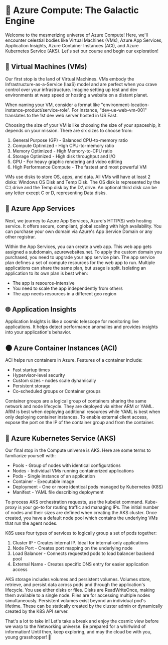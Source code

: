 # 🚀 Azure Compute: The Galactic Engine

Welcome to the mesmerizing universe of Azure Compute! Here, we'll encounter celestial bodies like Virtual Machines (VMs), Azure App Services, Application Insights, Azure Container Instances (ACI), and Azure Kubernetes Service (AKS). Let's set our course and begin our exploration!

## 🌌 Virtual Machines (VMs)

Our first stop is the land of Virtual Machines. VMs embody the Infrastructure-as-a-Service (IaaS) model and are perfect when you crave control over your infrastructure. Imagine setting up test and dev environments at warp speed or hosting a website on a distant planet. 

When naming your VM, consider a format like "environment-location-instance-product/service-role". For instance, "dev-ue-web-vm-001" translates to the 1st dev web server hosted in US East. 

Choosing the size of your VM is like choosing the size of your spaceship, it depends on your mission. There are six sizes to choose from:

1. General Purpose (GP) - Balanced CPU-to-memory ratio
2. Compute Optimized - High CPU-to-memory ratio
3. Memory Optimized - High Memory-to-CPU ratio
4. Storage Optimized - High disk throughput and I/O
5. GPU - For heavy graphic rendering and video editing
6. High Performance Compute - The fastest and most powerful VM

VMs use disks to store OS, apps, and data. All VMs will have at least 2 disks: Windows OS Disk and Temp Disk. The OS disk is represented by the C:\ drive and the Temp disk by the D:\ drive. An optional third disk can be any letter except C or D, representing Data disks.

## 🌠 Azure App Services

Next, we journey to Azure App Services, Azure's HTTP(S) web hosting service. It offers secure, compliant, global scaling with high availability. You can purchase your own domain via Azure's App Service Domain or any other registrar. 

Within the App Services, you can create a web app. This web app gets assigned a subdomain, azurewebsites.net. To apply the custom domain you purchased, you need to upgrade your app service plan. The app service plan defines a set of compute resources for the web app to run. Multiple applications can share the same plan, but usage is split. Isolating an application to its own plan is best when:

- The app is resource-intensive
- You need to scale the app independently from others
- The app needs resources in a different geo region

## 🌐 Application Insights

Application Insights is like a cosmic telescope for monitoring live applications. It helps detect performance anomalies and provides insights into your application's behavior.

## 🌑 Azure Container Instances (ACI)

ACI helps run containers in Azure. Features of a container include:

- Fast startup times
- Hypervisor-level security
- Custom sizes - nodes scale dynamically
- Persistent storage
- Co-scheduled groups or Container groups

Container groups are a logical group of containers sharing the same network and node lifecycle. They are deployed via either ARM or YAML. ARM is best when deploying additional resources while YAML is best when only deploying container instances. To enable external client access, expose the port on the IP of the container group and from the container.

## 🌌 Azure Kubernetes Service (AKS)

Our final stop in the Compute universe is AKS. Here are some terms to familiarize yourself with:

- Pools - Group of nodes with identical configurations
- Nodes - Individual VMs running containerized applications
- Pods - Single instance of an application
- Container - Executable image
- Deployment - One or more identical pods managed by Kubernetes (K8S)
- Manifest - YAML file describing deployment

To process AKS orchestration requests, use the kubelet command. Kube-proxy is your go-to for routing traffic and managing IPs. The initial number of nodes and their sizes are defined when creating the AKS cluster. Once created, you have a default node pool which contains the underlying VMs that run the agent nodes. 

K8S uses four types of services to logically group a set of pods together:

1. Cluster IP - Creates internal IP. Ideal for internal-only applications
2. Node Port - Creates port mapping on the underlying node
3. Load Balancer - Connects requested pods to load balancer backend pool
4. External Name - Creates specific DNS entry for easier application access

AKS storage includes volumes and persistent volumes. Volumes store, retrieve, and persist data across pods and through the application's lifecycle. You use either disks or files. Disks are ReadWriteOnce, making them available to a single node. Files are for accessing multiple nodes simultaneously. Persistent volumes exist beyond an individual pod's lifetime. These can be statically created by the cluster admin or dynamically created by the K8S API server. 

That's a lot to take in! Let's take a break and enjoy the cosmic view before we warp to the Networking universe. Be prepared for a whirlwind of information! Until then, keep exploring, and may the cloud be with you, young grasshopper! 🚀